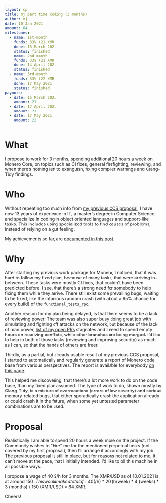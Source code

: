```yaml
---
layout: cp
title: mj part time coding (3 months)
author: mj
date: 10 Jan 2021
amount: 64
milestones:
  - name: 1st-month
    funds: 33% (21 XMR)
    done: 13 March 2021
    status: finished
  - name: 2nd-month
    funds: 33% (21 XMR)
    done: 14 April 2021
    status: finished
  - name: 3rd-month
    funds: 33% (22 XMR)
    done: 17 May 2021
    status: finished
payouts:
  - date: 15 March 2021
    amount: 21
  - date: 17 April 2021
    amount: 21
  - date: 17 May 2021
    amount: 22
---
```




# What

I propose to work for 3 months, spending additional 20 hours a week on Monero Core, on topics such as CI fixes, general firefighting, reviewing, and when there’s nothing left to extinguish, fixing compiler warnings and Clang-Tidy findings.


# Who

Without repeating too much info from [my previous CCS proposal](https://ccs.getmonero.org/proposals/mj-compil-time-reduction.html), I have now 13 years of experience in IT, a master’s degree in Computer Science and specialize in coding in object oriented languages and support-like tasks. This includes using specialized tools to find causes of problems, instead of relying on a gut feeling.

My achievements so far, are [documented in this post](https://repo.getmonero.org/monero-project/ccs-proposals/-/merge_requests/138#note_10583).


# Why

After starting my previous work package for Monero, I noticed, that it was hard to follow my fixed plan, because of many tasks, that were arriving in-between. These tasks were mostly CI fixes, that couldn’t have been predicted before. I see, that there’s a strong need for somebody to help fixing them while they arrive. There still exist some prevailing bugs, waiting to be fixed, like the infamous random crash (with about a 65% chance for every build) of the `functional_tests_rpc`.

Another reason for my plan being delayed, is that there seems to be a lack of reviewing power. The team was also super busy doing great job with simulating and fighting off attacks on the network, but because of the lack of man power, [list of my open PRs](https://github.com/issues?q=is%3Apr+is%3Aopen+author%3Amj-xmr) stagnates and I need to spend empty hours on resolving conflicts, while other branches are being merged. I’d like to help in both of those tasks (reviewing and improving security) as much as I can, so that the hands of others are freer.

Thirdly, as a partial, but already usable result of my previous CCS proposal, I started to automatically and regularly generate a report of Monero code base from various perspectives. The report is available for everybody [on this page](http://enjo.hopto.org/pub/monero/).

This helped me discovering, that there’s a lot more work to do on the code base, than my fixed plan assumed. The type of work to do, shown mostly by Clang-Tidy, is a mixture of overreactions (errors of low severity) and serious memory-related bugs, that either sporadically crash the application already or could crash it in the future, when some yet untested parameter combinations are to be used.


# Proposal

Realistically I am able to spend 20 hours a week more on the project. If the Community wishes to "hire" me for the mentioned perpetual tasks (not covered by my first proposal), then I’ll arrange it accordingly with my job. The previous proposal is still in place, but for reasons not related to me, it can’t move at the pace, that I initially intended. I’d like to oil this machine in all possible ways.

I propose a wage of 40 $/h for 3 months. The XMR/USD as of 10.01.2021 is at around 150 $. This would make a total of:
40 ($/h) *  20 (h/week) * 4 (weeks) * 3 (months) / 150 (XMR/USD) = 64 XMR.

Cheers!
